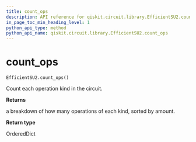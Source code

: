 ```yaml
---
title: count_ops
description: API reference for qiskit.circuit.library.EfficientSU2.count_ops
in_page_toc_min_heading_level: 1
python_api_type: method
python_api_name: qiskit.circuit.library.EfficientSU2.count_ops
---
```


# count\_ops

<span id="qiskit.circuit.library.EfficientSU2.count_ops" />

`EfficientSU2.count_ops()`

Count each operation kind in the circuit.

**Returns**

a breakdown of how many operations of each kind, sorted by amount.

**Return type**

OrderedDict

